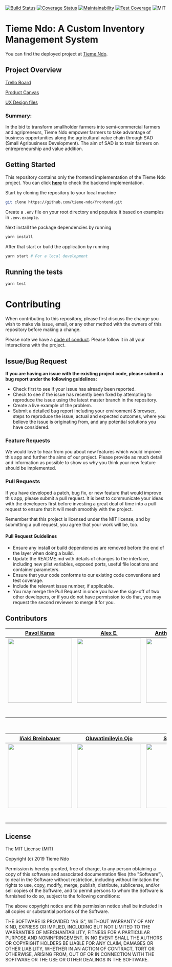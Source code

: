 [![Build Status](https://travis-ci.org/tieme-ndo/frontend.svg?branch=master)](https://travis-ci.org/tieme-ndo/frontend)
[![Coverage Status](https://coveralls.io/repos/github/tieme-ndo/frontend/badge.svg?branch=master)](https://coveralls.io/github/tieme-ndo/frontend?branch=master)
[![Maintainability](https://api.codeclimate.com/v1/badges/767299a260b0abc79d0f/maintainability)](https://codeclimate.com/github/tieme-ndo/frontend/maintainability)
[![Test Coverage](https://api.codeclimate.com/v1/badges/767299a260b0abc79d0f/test_coverage)](https://codeclimate.com/github/tieme-ndo/frontend/test_coverage)
![MIT](https://img.shields.io/packagist/l/doctrine/orm.svg)

# Tieme Ndo: A Custom Inventory Management System

You can find the deployed project at [Tieme Ndo](https://tieme-ndo.netlify.com/).

## Project Overview

[Trello Board](https://trello.com/b/6rf575Af)

[Product Canvas](https://www.notion.so/Tieme-Ndo-Co-op-3d5dd25f15ec4c15a6c3aaead4c48d97)

[UX Design files](https://www.figma.com/file/4hAdkxUDAwWWJneMmbbNji/Mock-Ups?node-id=193%3A0)

### Summary:

In the bid to transform smallholder farmers into semi-commercial farmers and agripreneurs, Tieme Ndo empower farmers to take advantage of business opportunities along the agricultural value chain through SAD (Small Agribusiness Development). The aim of SAD is to train farmers on entrepreneurship and value addition.

## Getting Started

This repository contains only the frontend implementation of the Tieme Ndo project. You can click **[here](https://github.com/tieme-ndo/backend)** to check the backend implementation.

Start by cloning the repository to your local machine

```bash
git clone https://github.com/tieme-ndo/frontend.git

```

Create a `.env` file on your root directory and populate it based on examples in `.env.example`.

Next install the package dependencies by running

```bash
yarn install
```

After that start or build the application by running

```bash
yarn start # For a local development
```

## Running the tests

```bash
yarn test

```

# Contributing

When contributing to this repository, please first discuss the change you wish to make via issue, email, or any other method with the owners of this repository before making a change.

Please note we have a [code of conduct](./CODE_OF_CONDUCT.md). Please follow it in all your interactions with the project.

## Issue/Bug Request

**If you are having an issue with the existing project code, please submit a bug report under the following guidelines:**

- Check first to see if your issue has already been reported.
- Check to see if the issue has recently been fixed by attempting to reproduce the issue using the latest master branch in the repository.
- Create a live example of the problem.
- Submit a detailed bug report including your environment & browser, steps to reproduce the issue, actual and expected outcomes, where you believe the issue is originating from, and any potential solutions you have considered.

### Feature Requests

We would love to hear from you about new features which would improve this app and further the aims of our project. Please provide as much detail and information as possible to show us why you think your new feature should be implemented.

### Pull Requests

If you have developed a patch, bug fix, or new feature that would improve this app, please submit a pull request. It is best to communicate your ideas with the developers first before investing a great deal of time into a pull request to ensure that it will mesh smoothly with the project.

Remember that this project is licensed under the MIT license, and by submitting a pull request, you agree that your work will be, too.

#### Pull Request Guidelines

- Ensure any install or build dependencies are removed before the end of the layer when doing a build.
- Update the README.md with details of changes to the interface, including new plist variables, exposed ports, useful file locations and container parameters.
- Ensure that your code conforms to our existing code conventions and test coverage.
- Include the relevant issue number, if applicable.
- You may merge the Pull Request in once you have the sign-off of two other developers, or if you do not have permission to do that, you may request the second reviewer to merge it for you.

## Contributors

|                                         [Pavol Karas](https://pavolkaras.com/)                                          |                                                [Alex E.](https://github.com/)                                                 |                                            [Anthony Campbell](https://anthonycampbell.dev)                                             |                                         [Benjamin Ajewole](https://github.com/)                                         |                                         [David Quiñones](https://www.daquinons.com/)                                          |
| :-----------------------------------------------------------------------------------------------------------------: | :---------------------------------------------------------------------------------------------------------------------------: | :----------------------------------------------------------------------------------------------------------------------------: | :---------------------------------------------------------------------------------------------------------------------: | :--------------------------------------------------------------------------------------------------------------------: |
| [<img src="https://avatars0.githubusercontent.com/u/38439473?s=400&v=4" width = "200" />](https://github.com/Pav0l) | [<img src="https://avatars1.githubusercontent.com/u/5712027?s=400&v=4" width = "200" />](https://github.com/AlexEntrepreneur) | [<img src="https://avatars3.githubusercontent.com/u/45029641?s=400&v=4" width = "200" />](https://github.com/AnthonyJCampbell) | [<img src="https://avatars1.githubusercontent.com/u/30627428?s=400&v=4" width = "200" />](https://github.com/Rexben001) | [<img src="https://avatars1.githubusercontent.com/u/2612426?s=400&v=4" width = "200" />](https://github.com/daquinons) |
|                 [<img src="https://github.com/favicon.ico" width="15"> ](https://github.com/Pav0l)                  |                 [<img src="https://github.com/favicon.ico" width="15"> ](https://github.com/AlexEntrepreneur)                 |                 [<img src="https://github.com/favicon.ico" width="15"> ](https://github.com/AnthonyJCampbell)                  |                 [<img src="https://github.com/favicon.ico" width="15"> ](https://github.com/Rexben001)                  |                 [<img src="https://github.com/favicon.ico" width="15"> ](https://github.com/daquinons)                 |
|    [ <img src="https://static.licdn.com/sc/h/al2o9zrvru7aqj8e1x2rzsrca" width="15"> ](https://www.linkedin.com/in/pavolkaras/)    |         [ <img src="https://static.licdn.com/sc/h/al2o9zrvru7aqj8e1x2rzsrca" width="15"> ](https://www.linkedin.com/)         |         [ <img src="https://static.licdn.com/sc/h/al2o9zrvru7aqj8e1x2rzsrca" width="15"> ](https://www.linkedin.com/in/anthonyjcampbell/)          |      [ <img src="https://static.licdn.com/sc/h/al2o9zrvru7aqj8e1x2rzsrca" width="15"> ](https://www.linkedin.com/)      |     [ <img src="https://static.licdn.com/sc/h/al2o9zrvru7aqj8e1x2rzsrca" width="15"> ](https://www.linkedin.com/in/dvdq/)      |

<br>

|                                                                                                             [Iñaki Breinbauer](https://github.com/)                                                                                                              |                                                             [Oluwatimileyin Ojo](https://github.com/)                                                             |                                            [Shola Ayeni](https://github.com/)                                             |                                                [Yemi](https://github.com/)                                                |
| :--------------------------------------------------------------------------------------------------------------------------------------------------------------------------------------------------------------------------------------------------------------: | :---------------------------------------------------------------------------------------------------------------------------------------------------------------: | :-----------------------------------------------------------------------------------------------------------------------: | :-----------------------------------------------------------------------------------------------------------------------: |
| [<img src="https://scontent-sea1-1.cdninstagram.com/vp/77fdc004ff5075f1fc1717a77fac0018/5E139D76/t51.2885-19/s150x150/20181289_129303427676670_1405902890886758400_a.jpg?_nc_ht=scontent-sea1-1.cdninstagram.com" width = "200" />](https://github.com/quansenB) | [<img src="https://avatars1.githubusercontent.com/u/38228398?s=400&u=5e32888fafc28733813947e213bf5c8d10983165&v=4" width = "200" />](https://github.com/openwell) | [<img src="https://avatars3.githubusercontent.com/u/49761315?s=400&v=4" width = "200" />](https://github.com/ayenisholah) | [<img src="https://avatars3.githubusercontent.com/u/23571838?s=400&v=4" width = "200" />](https://github.com/abidex4yemi) |  |
|                                                                                      [<img src="https://github.com/favicon.ico" width="15"> ](https://github.com/quansenB)                                                                                       |                                       [<img src="https://github.com/favicon.ico" width="15"> ](https://github.com/openwell)                                       |                 [<img src="https://github.com/favicon.ico" width="15"> ](https://github.com/ayenisholah)                  |                 [<img src="https://github.com/favicon.ico" width="15"> ](https://github.com/abidex4yemi)                  | [ |
|                                                                          [ <img src="https://static.licdn.com/sc/h/al2o9zrvru7aqj8e1x2rzsrca" width="15"> ](https://www.linkedin.com/)                                                                           |                           [ <img src="https://static.licdn.com/sc/h/al2o9zrvru7aqj8e1x2rzsrca" width="15"> ](https://www.linkedin.com/)                           |       [ <img src="https://static.licdn.com/sc/h/al2o9zrvru7aqj8e1x2rzsrca" width="15"> ](https://www.linkedin.com/)       |       [ <img src="https://static.licdn.com/sc/h/al2o9zrvru7aqj8e1x2rzsrca" width="15"> ](https://www.linkedin.com/)       |

## License

The MIT License (MIT)

Copyright (c) 2019 Tieme Ndo

Permission is hereby granted, free of charge, to any person obtaining a copy of this software and associated documentation files (the "Software"), to deal in the Software without restriction, including without limitation the rights to use, copy, modify, merge, publish, distribute, sublicense, and/or sell copies of the Software, and to permit persons to whom the Software is furnished to do so, subject to the following conditions:

The above copyright notice and this permission notice shall be included in all copies or substantial portions of the Software.

THE SOFTWARE IS PROVIDED "AS IS", WITHOUT WARRANTY OF ANY KIND, EXPRESS OR IMPLIED, INCLUDING BUT NOT LIMITED TO THE WARRANTIES OF MERCHANTABILITY, FITNESS FOR A PARTICULAR PURPOSE AND NONINFRINGEMENT. IN NO EVENT SHALL THE AUTHORS OR COPYRIGHT HOLDERS BE LIABLE FOR ANY CLAIM, DAMAGES OR OTHER LIABILITY, WHETHER IN AN ACTION OF CONTRACT, TORT OR OTHERWISE, ARISING FROM, OUT OF OR IN CONNECTION WITH THE SOFTWARE OR THE USE OR OTHER DEALINGS IN THE SOFTWARE.
